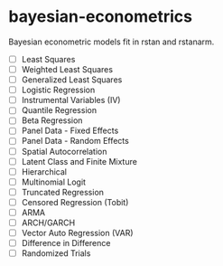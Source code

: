 # bayesian-econometrics
Bayesian econometric models fit in rstan and rstanarm.

- [ ] Least Squares
- [ ] Weighted Least Squares
- [ ] Generalized Least Squares
- [ ] Logistic Regression
- [ ] Instrumental Variables (IV)
- [ ] Quantile Regression
- [ ] Beta Regression
- [ ] Panel Data - Fixed Effects
- [ ] Panel Data - Random Effects
- [ ] Spatial Autocorrelation
- [ ] Latent Class and Finite Mixture
- [ ] Hierarchical
- [ ] Multinomial Logit
- [ ] Truncated Regression
- [ ] Censored Regression (Tobit)
- [ ] ARMA
- [ ] ARCH/GARCH
- [ ] Vector Auto Regression (VAR)
- [ ] Difference in Difference
- [ ] Randomized Trials
